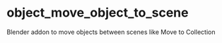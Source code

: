# object_move_object_to_scene
 Blender addon to move objects between scenes like Move to Collection
